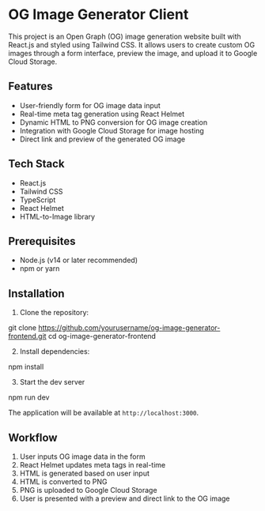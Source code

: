 # OG Image Generator Client

This project is an Open Graph (OG) image generation website built with React.js and styled using Tailwind CSS. 
It allows users to create custom OG images through a form interface, preview the image, and upload it to Google Cloud Storage.

## Features

- User-friendly form for OG image data input
- Real-time meta tag generation using React Helmet
- Dynamic HTML to PNG conversion for OG image creation
- Integration with Google Cloud Storage for image hosting
- Direct link and preview of the generated OG image

## Tech Stack

- React.js
- Tailwind CSS
- TypeScript
- React Helmet
- HTML-to-Image library

## Prerequisites

- Node.js (v14 or later recommended)
- npm or yarn

## Installation

1. Clone the repository:

git clone https://github.com/yourusername/og-image-generator-frontend.git
cd og-image-generator-frontend

2. Install dependencies:

npm install

3. Start the dev server

npm run dev

The application will be available at `http://localhost:3000`.

## Workflow

1. User inputs OG image data in the form
2. React Helmet updates meta tags in real-time
3. HTML is generated based on user input
4. HTML is converted to PNG
5. PNG is uploaded to Google Cloud Storage
6. User is presented with a preview and direct link to the OG image

